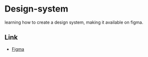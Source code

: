 # Design-system
learning how to create a design system, making it available on figma.

## Link
 - [Figma](https://www.figma.com/file/NWP4XHSl9fsRcpwBBKcbLq/Design-System?type=design&node-id=0%3A1&mode=design&t=7Ikvjsjk4RXoKikt-1)
